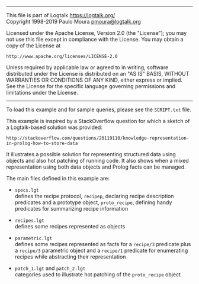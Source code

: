 ________________________________________________________________________

This file is part of Logtalk <https://logtalk.org/>  
Copyright 1998-2019 Paulo Moura <pmoura@logtalk.org>

Licensed under the Apache License, Version 2.0 (the "License");
you may not use this file except in compliance with the License.
You may obtain a copy of the License at

    http://www.apache.org/licenses/LICENSE-2.0

Unless required by applicable law or agreed to in writing, software
distributed under the License is distributed on an "AS IS" BASIS,
WITHOUT WARRANTIES OR CONDITIONS OF ANY KIND, either express or implied.
See the License for the specific language governing permissions and
limitations under the License.
________________________________________________________________________


To load this example and for sample queries, please see the `SCRIPT.txt` file.

This example is inspired by a StackOverflow question for which a sketch of a
Logtalk-based solution was provided:

	http://stackoverflow.com/questions/26119110/knowledge-representation-in-prolog-how-to-store-data

It illustrates a possible solution for representing structured data using
objects and also hot patching of running code. It also shows when a mixed
representation using both data objects and Prolog facts can be managed.

The main files defined in this example are:

- `specs.lgt`  
	defines the recipe protocol, `recipep`, declaring recipe description
	predicates and a prototype object, `proto_recipe`, defining handy
	predicates for summarizing recipe information
- `recipes.lgt`  
	defines some recipes represented as objects
- `parametric.lgt`  
	defines some recipes represented as facts for a `recipe/3` predicate
	plus a `recipe/3` parametric object and a `recipe/1` predicate for
	enumerating recipes while abstracting their representation

- `patch_1.lgt` and `patch_2.lgt`  
	categories used to illustrate hot patching of the `proto_recipe` object

